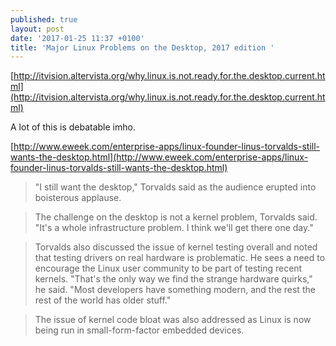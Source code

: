 ```yaml
---
published: true
layout: post
date: '2017-01-25 11:37 +0100'
title: 'Major Linux Problems on the Desktop, 2017 edition '
---
```

[http://itvision.altervista.org/why.linux.is.not.ready.for.the.desktop.current.html](http://itvision.altervista.org/why.linux.is.not.ready.for.the.desktop.current.html)

A lot of this is debatable imho.

[http://www.eweek.com/enterprise-apps/linux-founder-linus-torvalds-still-wants-the-desktop.html](http://www.eweek.com/enterprise-apps/linux-founder-linus-torvalds-still-wants-the-desktop.html)

> "I still want the desktop," Torvalds said as the audience erupted into boisterous applause.

> The challenge on the desktop is not a kernel problem, Torvalds said. "It's a whole infrastructure problem. I think we'll get there one day."

> Torvalds also discussed the issue of kernel testing overall and noted that testing drivers on real hardware is problematic. He sees a need to encourage the Linux user community to be part of testing recent kernels. "That's the only way we find the strange hardware quirks," he said. "Most developers have something modern, and the rest the rest of the world has older stuff."

> The issue of kernel code bloat was also addressed as Linux is now being run in small-form-factor embedded devices.
